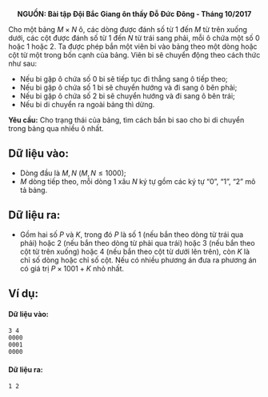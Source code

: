 **<center>NGUỒN: Bài tập Đội Bắc Giang ôn thầy Đỗ Đức Đông - Tháng 10/2017</center>**

Cho một bảng $M ×N$ ô, các dòng được đánh số từ $1$ đến $M$ từ trên xuống dưới, các cột được đánh số từ $1$ đến $N$ từ trái sang phải, mỗi ô chứa một số $0$ hoặc $1$ hoặc $2$. Ta được phép bắn một viên bi vào bảng theo một dòng hoặc cột từ một trong bốn cạnh của bảng. Viên bi sẽ chuyển động 
theo cách thức như sau:
- Nếu bi gặp ô chứa số $0$ bi sẽ tiếp tục đi thẳng sang ô tiếp theo;
- Nếu bi gặp ô chứa số $1$ bi sẽ chuyển hướng và đi sang ô bên phải;
- Nếu bi gặp ô chứa số $2$ bi sẽ chuyển hướng và đi sang ô bên trái;
- Nếu bi di chuyển ra ngoài bảng thì dừng.

**Yêu cầu:** Cho trạng thái của bảng, tìm cách bắn bi sao cho bi di chuyển trong bảng qua nhiều ô nhất.

## Dữ liệu vào:
- Dòng đầu là $M, N\ (M, N ≤ 1000)$;
- $M$ dòng tiếp theo, mỗi dòng $1$ xâu $N$ ký tự gồm các ký tự “0”, “1”, “2” mô tả bảng.
 
## Dữ liệu ra:
- Gồm hai số $P$ và $K$, trong đó $P$ là số $1$ (nếu bắn theo dòng từ trái qua phải) hoặc $2$ (nếu bắn theo dòng từ phải qua trái) hoặc $3$ (nếu bắn theo cột từ trên xuống) hoặc $4$ (nếu bắn theo cột từ dưới lên trên), còn $K$ là chỉ số dòng hoặc chỉ số cột. Nếu có nhiều phương án đưa ra phương án có giá trị $P×1001+K$ nhỏ nhất.

## Ví dụ:
#### Dữ liệu vào:
```
3 4
0000
0001
0000
```

#### Dữ liệu ra:
```
1 2
```
